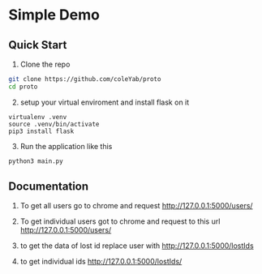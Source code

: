 # Simple Demo

## Quick Start

1. Clone the repo

```bash
git clone https://github.com/coleYab/proto
cd proto
```

2. setup your virtual enviroment and install flask on it
```
virtualenv .venv
source .venv/bin/activate
pip3 install flask
```

3. Run the application like this
```bash
python3 main.py
```

## Documentation
1. To get all users go to chrome and request
http://127.0.0.1:5000/users/

2. To get individual users got to chrome and request to this url
http://127.0.0.1:5000/users/<id>

3. to get the data of lost id replace user with
http://127.0.0.1:5000/lostIds

4. to get individual ids
http://127.0.0.1:5000/lostIds/<id>

